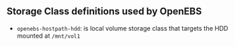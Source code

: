 ## Storage Class definitions used by OpenEBS

- `openebs-hostpath-hdd`: is local volume storage class that targets the HDD mounted at `/mnt/vol1`
